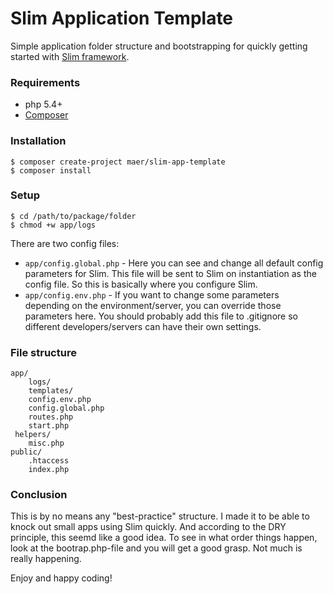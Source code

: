 # Slim Application Template

Simple application folder structure and bootstrapping for quickly getting started with [Slim framework](http://www.slimframework.com/).

### Requirements
* php 5.4+
* [Composer](http://getcomposer.org)

### Installation
```
$ composer create-project maer/slim-app-template
$ composer install
```

### Setup
```
$ cd /path/to/package/folder
$ chmod +w app/logs
```

There are two config files:
* `app/config.global.php` - Here you can see and change all default config parameters for Slim. This file will be sent to Slim on instantiation as the config file. So this is basically where you configure Slim.
* `app/config.env.php` - If you want to change some parameters depending on the environment/server, you can override those parameters here. You should probably add this file to .gitignore so different developers/servers can have their own settings.

### File structure
```
app/
    logs/
    templates/
    config.env.php
    config.global.php
    routes.php
    start.php
 helpers/
    misc.php
public/
    .htaccess
    index.php
```

### Conclusion
This is by no means any "best-practice" structure. I made it to be able to knock out small apps using Slim quickly. And according to the DRY principle, this seemd like a good idea.
To see in what order things happen, look at the bootrap.php-file and you will get a good grasp. Not much is really happening.

Enjoy and happy coding!
 
